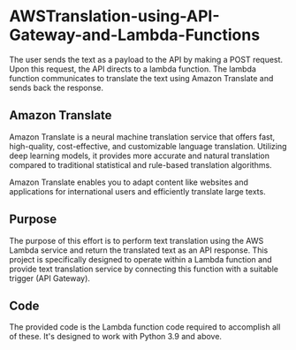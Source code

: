 # AWSTranslation-using-API-Gateway-and-Lambda-Functions

The user sends the text as a payload to the API by making a POST request. Upon this request, the API directs to a lambda function. The lambda function communicates to translate the text using Amazon Translate and sends back the response.

## Amazon Translate

Amazon Translate is a neural machine translation service that offers fast, high-quality, cost-effective, and customizable language translation. Utilizing deep learning models, it provides more accurate and natural translation compared to traditional statistical and rule-based translation algorithms.

Amazon Translate enables you to adapt content like websites and applications for international users and efficiently translate large texts.

## Purpose

The purpose of this effort is to perform text translation using the AWS Lambda service and return the translated text as an API response. This project is specifically designed to operate within a Lambda function and provide text translation service by connecting this function with a suitable trigger (API Gateway).

## Code

The provided code is the Lambda function code required to accomplish all of these. It's designed to work with Python 3.9 and above.
